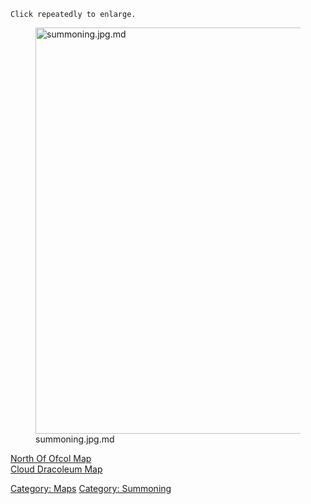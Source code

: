 `Click repeatedly to enlarge.`

<figure>
<img src="summoning.jpg.md" title="summoning.jpg.md" width="650"
alt="summoning.jpg.md" />
<figcaption aria-hidden="true">summoning.jpg.md</figcaption>
</figure>

[North Of Ofcol Map](North_Of_Ofcol_Map "wikilink")  
[Cloud Dracoleum Map](Cloud_Dracoleum_Map "wikilink")

[Category: Maps](Category:_Maps "wikilink") [Category:
Summoning](Category:_Summoning "wikilink")
